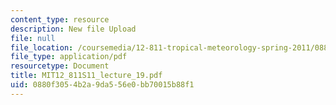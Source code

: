 ```yaml
---
content_type: resource
description: New file Upload
file: null
file_location: /coursemedia/12-811-tropical-meteorology-spring-2011/0880f3054b2a9da556e0bb70015b88f1_MIT12_811S11_lecture_19.pdf
file_type: application/pdf
resourcetype: Document
title: MIT12_811S11_lecture_19.pdf
uid: 0880f305-4b2a-9da5-56e0-bb70015b88f1
---
```

